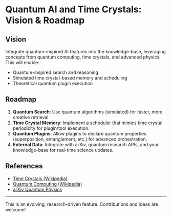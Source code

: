 # Quantum AI and Time Crystals: Vision & Roadmap

## Vision
Integrate quantum-inspired AI features into the knowledge-base, leveraging concepts from quantum computing, time crystals, and advanced physics. This will enable:
- Quantum-inspired search and reasoning
- Simulated time crystal-based memory and scheduling
- Theoretical quantum plugin execution

## Roadmap
1. **Quantum Search**: Use quantum algorithms (simulated) for faster, more creative retrieval.
2. **Time Crystal Memory**: Implement a scheduler that mimics time crystal periodicity for plugin/tool execution.
3. **Quantum Plugins**: Allow plugins to declare quantum properties (superposition, entanglement, etc.) for advanced orchestration.
4. **External Data**: Integrate with arXiv, quantum research APIs, and your knowledge-base for real-time science updates.

## References
- [Time Crystals (Wikipedia)](https://en.wikipedia.org/wiki/Time_crystal)
- [Quantum Computing (Wikipedia)](https://en.wikipedia.org/wiki/Quantum_computing)
- [arXiv Quantum Physics](https://arxiv.org/list/quant-ph/recent)

---
This is an evolving, research-driven feature. Contributions and ideas are welcome!
